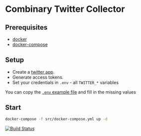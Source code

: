 # Combinary Twitter Collector

## Prerequisites

- [docker](http://get.docker.com)
- [docker-compose](https://docs.docker.com/compose/install/)

## Setup

- Create a [twitter app](https://apps.twitter.com).
- Generate access tokens.
- Set your credentials in `.env` - all `TWITTER_*` variables

You can copy the [`.env` example file](src/.env-example) and fill in the missing values

## Start
```sh
docker-compose -f src/docker-compose.yml up -d
```

[![Build Status](https://dev.azure.com/volatile-void/pipes/_apis/build/status/acolono.combinary-collector-twitter)](https://dev.azure.com/volatile-void/pipes/_build/latest?definitionId=5)
